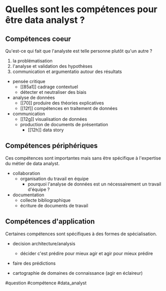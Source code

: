# Quelles sont les compétences pour être data analyst ?

## Compétences coeur

Qu'est-ce qui fait que l'analyste est telle personne plutôt qu'un autre ?

1. la problématisation
2. l'analyse et validation des hypothèses
3. communication et argumentatio autour des résultats

- pensée critique
	- [[85a1]] cadrage contextuel
	- détecter et neutraliser des biais
- analyse de données
	- [[70]] produire des théories explicatives
	- [[12f]] compétences en traitement de données
- communication
	- [[12g]] visualisation de données
	- production de documents de présentation
		- [[12h]] data story

## Compétences périphériques

Ces compétences sont importantes mais sans être spécifique à l'expertise du métier de data analyst.

- collaboration
	- organisation du travail en équipe
		- pourquoi l'analyse de données est un nécessairement un travail d'équipe ?
- documentation
	- collecte bibliographique
	- écriture de documents de travail

## Compétences d'application

Certaines compétences sont spécifiques à des formes de spécialisation.

- decision architecture/analysis
	- décider c'est prédire pour mieux agir et agir pour mieux prédire
- faire des prédictions


- cartographie de domaines de connaissance (agir en éclaireur)

#question #compétence #data_analyst 